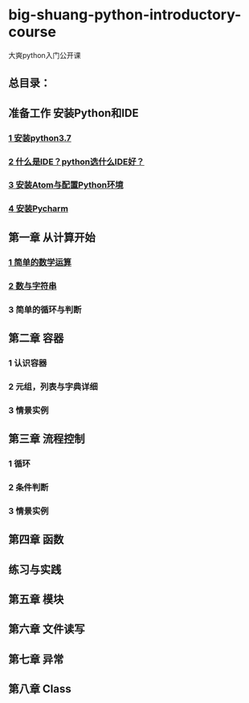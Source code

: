 # big-shuang-python-introductory-course
大爽python入门公开课

## 总目录：

## 准备工作 安装Python和IDE
### [1 安装python3.7](./contents/0/1.md)
### [2 什么是IDE？python选什么IDE好？](./contents/0/2.md)
### [3 安装Atom与配置Python环境](./contents/0/3.md)
### [4 安装Pycharm](./contents/0/4.md)

## 第一章 从计算开始
### [1 简单的数学运算](./contents/1/1.md)
### [2 数与字符串](./contents/1/2.md)
### 3 简单的循环与判断

## 第二章 容器
### 1 认识容器
### 2 元组，列表与字典详细
### 3 情景实例

## 第三章 流程控制
### 1 循环
### 2 条件判断
### 3 情景实例

## 第四章 函数

## 练习与实践

## 第五章 模块
## 第六章 文件读写
## 第七章 异常
## 第八章 Class
